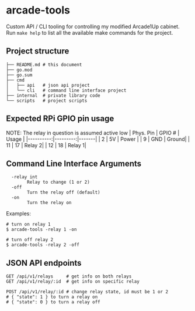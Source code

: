 # arcade-tools

Custom API / CLI tooling for controlling my modified Arcade1Up cabinet. Run `make help` to list all the available make commands for the project.

## Project structure
```
├── README.md # this document
├── go.mod
├── go.sum
├── cmd
│   ├── api   # json api project
│   └── cli   # command line interface project
├── internal  # private library code
└── scripts   # project scripts
```

## Expected RPi GPIO pin usage
NOTE: The relay in question is assumed active low
| Phys. Pin | GPIO # | Usage |
|----------:|---------:|-------|
|     2     |     5V   | Power |
|     9     |     GND  | Ground|
|    11     |     17   | Relay 2|
|    12     |     18   | Relay 1|


## Command Line Interface Arguments
```
  -relay int
        Relay to change (1 or 2)
  -off
        Turn the relay off (default)
  -on
        Turn the relay on
```
Examples:
```
# turn on relay 1
$ arcade-tools -relay 1 -on

# turn off relay 2
$ arcade-tools -relay 2 -off
```

## JSON API endpoints

```
GET /api/v1/relays     # get info on both relays
GET /api/v1/relay/:id  # get info on specific relay

POST /api/v1/relay/:id # change relay state, id must be 1 or 2
# { "state": 1 } to turn a relay on
# { "state": 0 } to turn a relay off
```